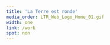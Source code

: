 ```yaml
---
title: 'La Terre est ronde'
media_order: LTR_Web_Logo_Home_01.gif
width: one
link: /work
spot: non
---
```


